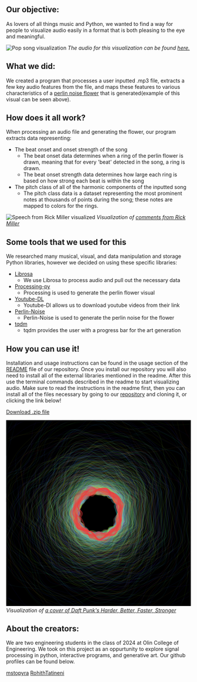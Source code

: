 ## Our objective:
As lovers of all things music and Python, we wanted to find a way for people to visualize audio easily in a format that is both pleasing to the eye and meaningful.

![Pop song visualization](popVisual.PNG)
*The audio for this visualization can be found [here.](https://bit.ly/3o48JSg)*

## What we did: 
We created a program that processes a user inputted .mp3 file, extracts a few key audio features from the file, and maps these features to various characteristics of a [perlin noise flower](https://www.benfrederickson.com/flowers-from-simplex-noise/) that is generated(example of this visual can be seen above).

## How does it all work? 
When processing an audio file and generating the flower, our program extracts data representing: 
* The beat onset and onset strength of the song 
  * The beat onset data determines when a ring of the perlin flower is drawn, meaning that for every 'beat' detected in the song, a ring is drawn.
  * The beat onset strength data determines how large each ring is based on how strong each beat is within the song 
* The pitch class of all of the harmonic components of the inputted song
  * The pitch class data is a dataset representing the most prominent notes at thousands of points during the song; these notes are mapped to colors for the rings. 

![Speech from Rick Miller visualized](perlin_flower_rick_miller.PNG)
*Visualization of [comments from Rick Miller](https://www.youtube.com/watch?v=YQwTeIsjNfM)*

## Some tools that we used for this
We researched many musical, visual, and data manipulation and storage Python libraries, however we decided on using these specific libraries:
* [Librosa](https://librosa.org/doc/main/index.html)
  * We use Librosa to process audio and pull out the necessary data
* [Processing-py](https://py.processing.org/)
  * Processing is used to generate the perlin flower visual
* [Youtube-DL](https://youtube-dl.org/)
  * Youtube-Dl allows us to download youtube videos from their link 
* [Perlin-Noise](https://pypi.org/project/perlin-noise/)
  * Perlin-Noise is used to generate the perlin noise for the flower
* [tqdm](https://pypi.org/project/tqdm/)
  * tqdm provides the user with a progress bar for the art generation

## How you can use it! 
Installation and usage instructions can be found in the usage section of the [README](https://github.com/olincollege/video-synth#usage) file of our repository. Once you install our repository you will also need to install all of the external libraries mentioned in the readme. After this use the terminal commands described in the readme to start visualizing audio. Make sure to read the instructions in the readme first, then you can install all of the files necessary by going to our [repository](https://github.com/olincollege/video-synth) and cloning it, or clicking the link below!

<a href="video-synth-main.zip">Download .zip file</a>

![Visualization of a cover of Daft Punk's song, Harder, Better, Faster stronger](daft_punk_visual.png)
*Visualization of [a cover of Daft Punk's Harder, Better, Faster, Stronger](https://youtu.be/RHu0ALxqUIo)*


## About the creators: 
We are two engineering students in the class of 2024 at Olin College of Engineering. We took on this project as an oppurtunity to explore signal processing in python, interactive programs, and generative art. Our github profiles can be found below. 

[mstopyra](https://github.com/mstopyra)
[RohithTatineni](https://github.com/RohithTatineni)


